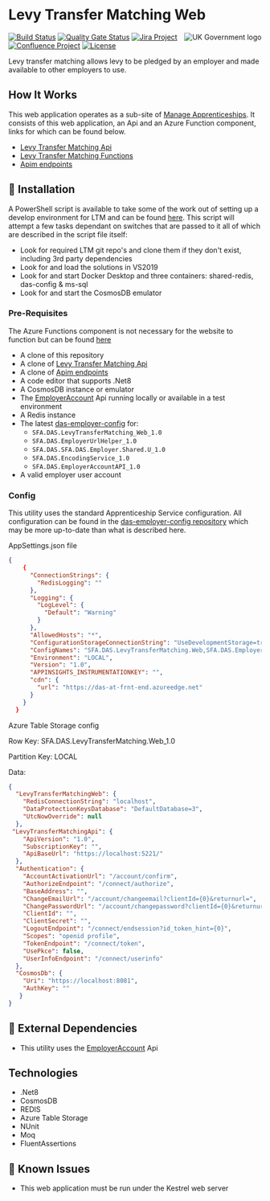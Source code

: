﻿# Levy Transfer Matching Web

<img src="https://avatars.githubusercontent.com/u/9841374?s=200&v=4" align="right" alt="UK Government logo">

[![Build Status](https://dev.azure.com/sfa-gov-uk/Digital%20Apprenticeship%20Service/_apis/build/status/das-levy-transfer-matching-web?repoName=SkillsFundingAgency%2Fdas-levy-transfer-matching-web&branchName=main)](https://dev.azure.com/sfa-gov-uk/Digital%20Apprenticeship%20Service/_build/latest?definitionId=2418&repoName=SkillsFundingAgency%2Fdas-levy-transfer-matching-web&branchName=main)
[![Quality Gate Status](https://sonarcloud.io/api/project_badges/measure?project=SkillsFundingAgency_das-levy-transfer-matching-web&metric=alert_status)](https://sonarcloud.io/dashboard?id=SkillsFundingAgency_das-levy-transfer-matching-web)
[![Jira Project](https://img.shields.io/badge/Jira-Project-blue)](https://skillsfundingagency.atlassian.net/secure/RapidBoard.jspa?rapidView=674&projectKey=TM)
[![Confluence Project](https://img.shields.io/badge/Confluence-Project-blue)](https://skillsfundingagency.atlassian.net/wiki/spaces/NDL/pages/2706801162/Levy+Transfers+Matching)
[![License](https://img.shields.io/badge/license-MIT-lightgrey.svg?longCache=true&style=flat-square)](https://en.wikipedia.org/wiki/MIT_License)

Levy transfer matching allows levy to be pledged by an employer and made available to other employers to use.

## How It Works

This web application operates as a sub-site of [Manage Apprenticeships](https://github.com/SkillsFundingAgency/das-employerapprenticeshipsservice). 
It consists of this web application, an Api and an Azure Function component, links for which can be found below.

* [Levy Transfer Matching Api](https://github.com/SkillsFundingAgency/das-levy-transfer-matching-api)
* [Levy Transfer Matching Functions](https://github.com/SkillsFundingAgency/das-levy-transfer-matching-functions)
* [Apim endpoints](https://github.com/SkillsFundingAgency/das-apim-endpoints)

## 🚀 Installation

A PowerShell script is available to take some of the work out of setting up a develop environment for LTM and can be found [here](https://github.com/SkillsFundingAgency/das-levy-transfer-matching-web/start-ltm.ps1). This script will attempt a few tasks dependant on switches that are passed to it all of which are described in the script file itself:

* Look for required LTM git repo's and clone them if they don't exist, including 3rd party dependencies
* Look for and load the solutions in VS2019
* Look for and start Docker Desktop and three containers: shared-redis, das-config & ms-sql
* Look for and start the CosmosDB emulator

### Pre-Requisites

The Azure Functions component is not necessary for the website to function but can be found [here](https://github.com/SkillsFundingAgency/das-levy-transfer-matching-functions)

* A clone of this repository
* A clone of [Levy Transfer Matching Api](https://github.com/SkillsFundingAgency/das-levy-transfer-matching-api)
* A clone of [Apim endpoints](https://github.com/SkillsFundingAgency/das-apim-endpoints)
* A code editor that supports .Net8
* A CosmosDB instance or emulator
* The [EmployerAccount](https://github.com/SkillsFundingAgency/das-employerapprenticeshipsservice) Api running locally or available in a test environment
* A Redis instance
* The latest [das-employer-config](https://github.com/SkillsFundingAgency/das-employer-config) for:
  *  `SFA.DAS.LevyTransferMatching_Web_1.0`
  *  `SFA.DAS.EmployerUrlHelper_1.0`
  *  `SFA.DAS.SFA.DAS.Employer.Shared.U_1.0`
  *  `SFA.DAS.EncodingService_1.0`
  *  `SFA.DAS.EmployerAccountAPI_1.0`
* A valid employer user account

### Config


This utility uses the standard Apprenticeship Service configuration. All configuration can be found in the [das-employer-config repository](https://github.com/SkillsFundingAgency/das-employer-config) which may be more up-to-date than what is described here.

AppSettings.json file
```json
{
    {
      "ConnectionStrings": {
        "RedisLogging": ""
      },
      "Logging": {
        "LogLevel": {
          "Default": "Warning"
        }
      },
      "AllowedHosts": "*",
      "ConfigurationStorageConnectionString": "UseDevelopmentStorage=true",
      "ConfigNames": "SFA.DAS.LevyTransferMatching.Web,SFA.DAS.EmployerUrlHelper:EmployerUrlHelper,SFA.DAS.Employer.Shared.UI,SFA.DAS.Encoding:EncodingService",
      "Environment": "LOCAL",
      "Version": "1.0",
      "APPINSIGHTS_INSTRUMENTATIONKEY": "",
      "cdn": {
        "url": "https://das-at-frnt-end.azureedge.net"
      }
    }
  }  
```

Azure Table Storage config

Row Key: SFA.DAS.LevyTransferMatching.Web_1.0

Partition Key: LOCAL

Data:

```json
{
  "LevyTransferMatchingWeb": {
    "RedisConnectionString": "localhost",
    "DataProtectionKeysDatabase": "DefaultDatabase=3",
    "UtcNowOverride": null
  },
 "LevyTransferMatchingApi": {
    "ApiVersion": "1.0",
    "SubscriptionKey": "",
    "ApiBaseUrl": "https://localhost:5221/"
  },
  "Authentication": {
    "AccountActivationUrl": "/account/confirm",
    "AuthorizeEndpoint": "/connect/authorize",
    "BaseAddress": "",
    "ChangeEmailUrl": "/account/changeemail?clientId={0}&returnurl=",
    "ChangePasswordUrl": "/account/changepassword?clientId={0}&returnurl=",
    "ClientId": "",
    "ClientSecret": "",
    "LogoutEndpoint": "/connect/endsession?id_token_hint={0}",
    "Scopes": "openid profile",
    "TokenEndpoint": "/connect/token",
    "UsePkce": false,
    "UserInfoEndpoint": "/connect/userinfo"
  },
  "CosmosDb": {
    "Uri": "https://localhost:8081",
    "AuthKey": ""
   }
}
```

## 🔗 External Dependencies

* This utility uses the [EmployerAccount](https://github.com/SkillsFundingAgency/das-employerapprenticeshipsservice) Api

## Technologies

* .Net8
* CosmosDB
* REDIS
* Azure Table Storage
* NUnit
* Moq
* FluentAssertions

## 🐛 Known Issues

* This web application must be run under the Kestrel web server